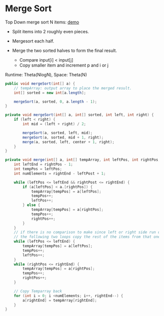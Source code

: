 # Merge Sort

Top Down merge sort N items: [demo](https://docs.google.com/presentation/d/1h-gS13kKWSKd_5gt2FPXLYigFY4jf5rBkNFl3qZzRRw/edit#slide=id.g463de7561_042)

+ Split items into 2 roughly even pieces.
+ Mergesort each half.
+ Merge the two sorted halves to form the final result.

    + Compare input[i] < input[j]
    + Copy smaller item and increment p and i or j

Runtime: Theta(NlogN), Space: Theta(N)

```java
public void mergeSort(int[] a) {
    // tempArray: output array to place the merged result.
    int[] sorted = new int[a.length];

    mergeSort(a, sorted, 0, a.length - 1);
}

private void mergeSort(int[] a, int[] sorted, int left, int right) {
    if (left < right) {
        int mid = (left + right) / 2;

        mergeSort(a, sorted, left, mid);
        mergeSort(a, sorted, mid + 1, right);
        merge(a, sorted, left, center + 1, right);
    }
} 

private void merge(int[] a, int[] tempArray, int leftPos, int rightPos, int rightEnd ) {
    int leftEnd = rightPos - 1;
    int tempPos = leftPos;
    int numElements = rightEnd - leftPost + 1;

    while (leftPos <= leftEnd && rightPost <= rightEnd) {
        if (a[leftPos] < a.[rightPos]) {
            tempArray[tempPos] = a[leftPos];
            tempPos++;
            leftPos++;
        } else {
            tempArray[tempPos] = a[rightPos];
            tempPos++;
            rightPos++;
        }
    }
    // if there is no comparison to make since left or right side run out of items.
    // the following two loops copy the rest of the items from that one side.
    while (leftPos <= leftEnd) {
        tempArray[tempPos] = a[leftPos];
        tempPos++;
        leftPos++;
    }
    while (rightPos <= rightEnd) {
        tempArray[tempPos] = a[rightPos];
        tempPos++;
        rightPos++;
    }

    // Copy Temparray back
    for (int i = 0; i <numElements; i++, rightEnd--) {
        a[rightEnd] = tempArray[rightEnd];
    }
}
```